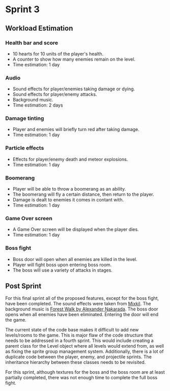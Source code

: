 # Sprint 3


## Workload Estimation

### Health bar and score   
* 10 hearts for 10 units of the player's health.
* A counter to show how many enemies remain on the level.
* Time estimation: 1 day

### Audio
* Sound effects for player/enemies taking damage or dying.
* Sound effects for player/enemy attacks.
* Background music.
* Time estimation: 2 days

### Damage tinting
* Player and enemies will briefly turn red after taking damage.
* Time estimation: 1 day

### Particle effects
* Effects for player/enemy death and meteor explosions.
* Time estimation: 1 day

### Boomerang
* Player will be able to throw a boomerang as an ability.
* The boomerang will fly a certain distance, then return to the player.
* Damage is dealt to enemies it comes in contant with.
* Time estimation: 1 day

### Game Over screen
* A Game Over screen will be displayed when the player dies.
* Time estimation: 1 day

### Boss fight
* Boss door will open when all enemies are killed in the level.
* Player will fight boss upon entering boss room.
* The boss will use a variety of attacks in stages.


## Post Sprint

For this final sprint all of the proposed features, except for the boss fight, 
have been completed.
The sound effects were taken from [Mixkil](https://mixkit.co/free-sound-effects).
The background music is [Forest Walk by Alexander Nakarada](https://www.chosic.com/download-audio/28063/). 
The boss door opens when all enemies have been eliminated.
Entering the door will end the game.

The current state of the code base makes it difficult to add new levels/rooms to the game.
This is major flaw of the code structure that needs to be addressed in a fourth sprint.
This would include creating a parent class for the Level object where all levels would
extend from, as well as fixing the sprite group management system.
Additionally, there is a lot of duplicate code between the player, enemy, and projectile sprints.
The inheritance hierarchy between these classes needs to be revisited.

For this sprint, although textures for the boss and the boss room are at least partially completed, 
there was not enough time to complete the full boss fight.